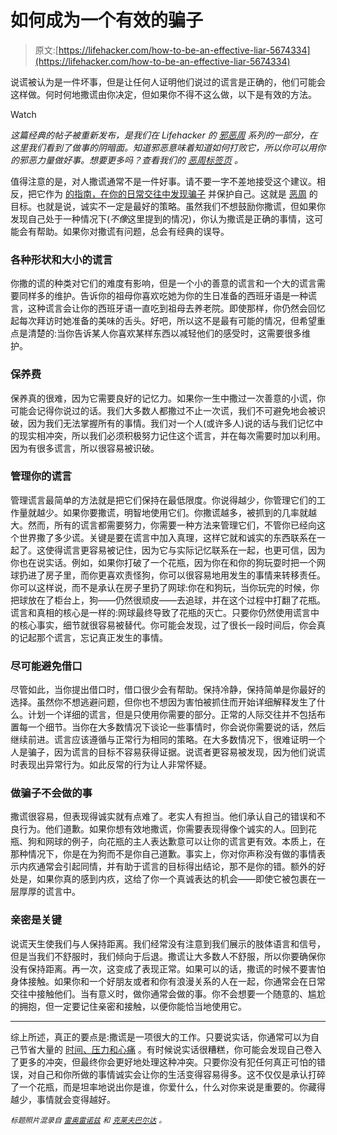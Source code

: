 # 如何成为一个有效的骗子

> 原文:[https://lifehacker.com/how-to-be-an-effective-liar-5674334](https://lifehacker.com/how-to-be-an-effective-liar-5674334)

说谎被认为是一件坏事，但是让任何人证明他们说过的谎言是正确的，他们可能会这样做。何时何地撒谎由你决定，但如果你不得不这么做，以下是有效的方法。

Watch

*这篇经典的帖子被重新发布，是我们在 Lifehacker 的* [*邪恶周*](https://lifehacker.com/welcome-to-lifehackers-fifth-annual-evil-week-1647621043) *系列的一部分，在这里我们看到了做事的阴暗面。知道邪恶意味着知道如何打败它，所以你可以用你的邪恶力量做好事。想要更多吗？查看我们的* [*恶周标签页*](http://lifehacker.com/tag/evilweek) *。*

值得注意的是，对人撒谎通常不是一件好事。请不要一字不差地接受这个建议。相反，把它作为 [的指南，在你的日常交往中发现骗子](https://lifehacker.com/how-to-detect-when-someones-lying-and-get-them-to-tell-5959952) 并保护自己。这就是 [恶周](http://lifehacker.com/tag/evil-week) 的目标。也就是说，诚实不一定是最好的策略。虽然我们不想鼓励你撒谎，但如果你发现自己处于一种情况下(*不像*这里提到的情况)，你认为撒谎是正确的事情，这可能会有帮助。如果你对撒谎有问题，总会有经典的误导。

### 各种形状和大小的谎言

你撒的谎的种类对它们的难度有影响，但是一个小的善意的谎言和一个大的谎言需要同样多的维护。告诉你的祖母你喜欢吃她为你的生日准备的西班牙语是一种谎言，这种谎言会让你的西班牙语一直吃到祖母去养老院。即使那样，你仍然会回忆起每次拜访时她准备的美味的舌头。好吧，所以这不是最有可能的情况，但希望重点是清楚的:当你告诉某人你喜欢某样东西以减轻他们的感受时，这需要很多维护。

### 保养费

保养真的很难，因为它需要良好的记忆力。如果你一生中撒过一次善意的小谎，你可能会记得你说过的话。我们大多数人都撒过不止一次谎，我们不可避免地会被识破，因为我们无法掌握所有的事情。我们对一个人(或许多人)说的话与我们记忆中的现实相冲突，所以我们必须积极努力记住这个谎言，并在每次需要时加以利用。因为有很多谎言，所以很容易被识破。

### 管理你的谎言

管理谎言最简单的方法就是把它们保持在最低限度。你说得越少，你管理它们的工作量就越少。如果你要撒谎，明智地使用它们。你撒谎越多，被抓到的几率就越大。然而，所有的谎言都需要努力，你需要一种方法来管理它们，不管你已经向这个世界撒了多少谎。关键是要在谎言中加入真理，这样它就和诚实的东西联系在一起了。这使得谎言更容易被记住，因为它与实际记忆联系在一起，也更可信，因为你也在说实话。例如，如果你打破了一个花瓶，因为你在和你的狗玩耍时把一个网球扔进了房子里，而你更喜欢责怪狗，你可以很容易地用发生的事情来转移责任。你可以这样说，而不是承认在房子里扔了网球:你在和狗玩，当你玩完的时候，你把球放在了柜台上，狗——仍然很顽皮——去追球，并在这个过程中打翻了花瓶。谎言和真相的核心是一样的:网球最终导致了花瓶的灭亡。只要你仍然使用谎言中的核心事实，细节就很容易被替代。你可能会发现，过了很长一段时间后，你会真的记起那个谎言，忘记真正发生的事情。

### 尽可能避免借口

尽管如此，当你提出借口时，借口很少会有帮助。保持冷静，保持简单是你最好的选择。虽然你不想逃避问题，但你也不想因为害怕被抓住而开始详细解释发生了什么。计划一个详细的谎言，但是只使用你需要的部分。正常的人际交往并不包括布置每一个细节。当你在大多数情况下谈论一些事情时，你会说你需要说的话，然后继续前进。谎言应该遵循与正常行为相同的策略。在大多数情况下，很难证明一个人是骗子，因为谎言的目标不容易获得证据。说谎者更容易被发现，因为他们说谎时表现出异常行为。如此反常的行为让人非常怀疑。

### 做骗子不会做的事

撒谎很容易，但表现得诚实就有点难了。老实人有担当。他们承认自己的错误和不良行为。他们道歉。如果你想有效地撒谎，你需要表现得像个诚实的人。回到花瓶、狗和网球的例子，向花瓶的主人表达歉意可以让你的谎言更有效。本质上，在那种情况下，你是在为狗而不是你自己道歉。事实上，你对你声称没有做的事情表示内疚通常会引起同情，并有助于谎言的目标得出结论，那不是你的错。额外的好处是，如果你真的感到内疚，这给了你一个真诚表达的机会——即使它被包裹在一层厚厚的谎言中。

### 亲密是关键

说谎天生使我们与人保持距离。我们经常没有注意到我们展示的肢体语言和信号，但是当我们不舒服时，我们倾向于后退。撒谎让大多数人不舒服，所以你要确保你没有保持距离。再一次，这变成了表现正常。如果可以的话，撒谎的时候不要害怕身体接触。如果你和一个好朋友或者和你有浪漫关系的人在一起，你通常会在日常交往中接触他们。当有意义时，做你通常会做的事。你不会想要一个随意的、尴尬的拥抱，但一定要记住亲密和接触，以便你能恰当地使用它。

* * *

综上所述，真正的要点是:撒谎是一项很大的工作。只要说实话，你通常可以为自己节省大量的 [时间、压力和心痛](https://lifehacker.com/what-lying-actually-does-to-your-brain-and-body-every-d-5968613) 。有时候说实话很糟糕，你可能会发现自己卷入了更多的冲突，但最终你会更好地处理这种冲突。只要你没有犯任何真正可怕的错误，对自己和你所做的事情诚实会让你的生活变得容易得多。这不仅仅是承认打碎了一个花瓶，而是坦率地说出你是谁，你爱什么，什么对你来说是重要的。你藏得越少，事情就会变得越好。

<small>*标题照片混录自*</small> [<small>*雷奥雷诺兹*</small>](http://www.flickr.com/photos/lwr/213108466/) <small>*和*</small> [<small>*克莱夫巴尔达*</small>](http://www.mvdaily.com/articles/2007/12/pinocchio3.htm) <small>*。*</small>